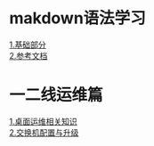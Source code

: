 # makdown语法学习
 [1.基础部分](https://github.com/RaguelFoReveR/Tech-Bolg/issues/5)<br/>
 [2.参考文档](https://docs.github.com/cn/github/writing-on-github/basic-writing-and-formatting-syntax)



# 一二线运维篇
[1.桌面运维相关知识](https://github.com/RaguelFoReveR/Tech-Bolg/issues/1)<br/>
[2.交换机配置与升级](https://github.com/RaguelFoReveR/Tech-Bolg/issues/9)


   


